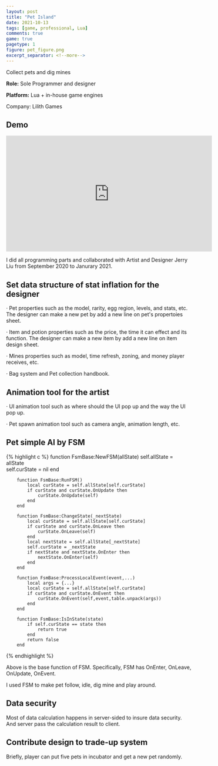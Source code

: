 ```yaml
---
layout: post
title: "Pet Island"
date: 2021-10-13
tags: [game, professional, Lua]
comments: true
game: true
pagetype: 1
figure: pet_figure.png
excerpt_separator: <!--more-->
---
```

Collect pets and dig mines

<b>Role:</b> Sole Programmer and designer

<b>Platform:</b> Lua + in-house game engines

Company: Lilith Games
<!--more-->

## Demo
<iframe width="560" height="315" src="https://www.youtube.com/embed/QvPPOupOO20" frameborder="0" allow="accelerometer; autoplay; encrypted-media; gyroscope; picture-in-picture" allowfullscreen></iframe>

I did all programming parts and collaborated with Artist and Designer Jerry Liu from September 2020 to Janurary 2021.


## Set data structure of stat inflation for the designer
<p>· Pet properties such as the model, rarity, egg region, levels, and stats, etc. The designer can make a new pet by add a new line on pet's propertoies sheet.</p>
<p>· Item and potion properties such as the price, the time it can effect and its function. The designer can make a new item by add a new line on item design sheet.</p>
<p>· Mines properties such as model, time refresh, zoning, and money player receives, etc.</p>
<p>· Bag system and Pet collection handbook.</p>

## Animation tool for the artist
<p>· UI animation tool such as where should the UI pop up and the way the UI pop up.</p>
<p>· Pet spawn animation tool such as camera angle, animation length, etc.</p>

## Pet simple AI by FSM

{% highlight c %}
        function FsmBase:NewFSM(allState)
            self.allState = allState    
            self.curState = nil
        end

        function FsmBase:RunFSM()
            local curState = self.allState[self.curState]
            if curState and curState.OnUpdate then
                curState.OnUpdate(self)
            end
        end

        function FsmBase:ChangeState(_nextState)
            local curState = self.allState[self.curState]
        	if curState and curState.OnLeave then
        		curState.OnLeave(self)
        	end
        	local nextState = self.allState[_nextState]
        	self.curState = _nextState
        	if nextState and nextState.OnEnter then
        		nextState.OnEnter(self)
        	end
        end

        function FsmBase:ProcessLocalEvent(event,...)
        	local args = {...}
        	local curState = self.allState[self.curState]
        	if curState and curState.OnEvent then
        		curState.OnEvent(self,event,table.unpack(args))
        	end
        end

        function FsmBase:IsInState(state)
        	if self.curState == state then
        		return true
        	end
        	return false
        end
{% endhighlight %}

<p>Above is the base function of FSM. Specifically, FSM has OnEnter, OnLeave, OnUpdate, OnEvent. </p>
<p>I used FSM to make pet follow, idle, dig mine and play around.</p>

## Data security
Most of data calculation happens in server-sided to insure data security. And server pass the calculation result to client.

## Contribute design to trade-up system
Briefly, player can put five pets in incubator and get a new pet randomly.